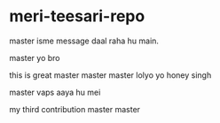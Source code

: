 # meri-teesari-repo
 master
isme message daal raha hu main.

 master
yo bro

this is great
 master
 master
 master
 lolyo yo honey singh

master
vaps aaya hu mei


my third contribution
 master
master
